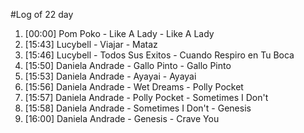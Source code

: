#Log of 22 day

1. [00:00] Pom Poko - Like A Lady - Like A Lady
1. [15:43] Lucybell - Viajar - Mataz
1. [15:46] Lucybell - Todos Sus Exitos - Cuando Respiro en Tu Boca
1. [15:50] Daniela Andrade - Gallo Pinto - Gallo Pinto
1. [15:53] Daniela Andrade - Ayayai - Ayayai
1. [15:56] Daniela Andrade - Wet Dreams - Polly Pocket
1. [15:57] Daniela Andrade - Polly Pocket - Sometimes I Don't
1. [15:58] Daniela Andrade - Sometimes I Don't - Genesis
1. [16:00] Daniela Andrade - Genesis - Crave You
